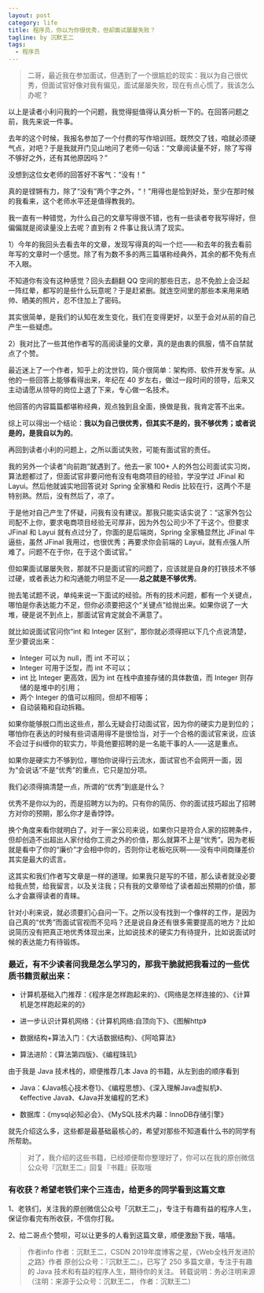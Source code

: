 ```yaml
---
layout: post
category: life
title: 程序员，你以为你很优秀，但却面试屡屡失败？
tagline: by 沉默王二
tags: 
  - 程序员
---
```


>二哥，最近我在参加面试，但遇到了一个很尴尬的现实：我以为自己很优秀，但面试官好像对我有偏见，面试屡屡失败，现在有点心慌了，我该怎么办呢？

<!--more-->

以上是读者小利问我的一个问题，我觉得挺值得认真分析一下的。在回答问题之前，我先来说一件事。

去年的这个时候，我报名参加了一个付费的写作培训班。既然交了钱，咱就必须硬气点，对吧？于是我就开门见山地问了老师一句话：“文章阅读量不好，除了写得不够好之外，还有其他原因吗？”

没想到这位女老师的回答好不客气：“没有！”

真的是铿锵有力，除了“没有”两个字之外，“！”用得也是恰到好处，至少在那时候的我看来，这个老师水平还是值得教我的。

我一直有一种错觉，为什么自己的文章写得很不错，也有一些读者夸我写得好，但偏偏就是阅读量没上去呢？直到有 2 件事让我认清了现实。

1）今年的我回头去看去年的文章，发现写得真的叫一个烂——和去年的我去看前年写的文章时一个感觉。除了有为数不多的两三篇堪称经典外，其余的都不免有点不入眼。

不知道你有没有这种感觉？回头去翻翻 QQ 空间的那些日志，总不免脸上会泛起一阵红晕，都写的是些什么玩意呢？于是赶紧删。就连空间里的那些本来用来晒帅、晒美的照片，忍不住加上了密码。

其实很简单，是我们的认知在发生变化，我们在变得更好，以至于会对从前的自己产生一些疑虑。

2）我对比了一些其他作者写的高阅读量的文章，真的是由衷的佩服，情不自禁就点了个赞。

最近迷上了一个作者，知乎上的沈世钧，简介很简单：架构师、软件开发专家。从他的一些回答上能够看得出来，年纪在 40 岁左右，做过一段时间的领导，后来又主动请愿从领导的岗位上退了下来，专心做一名技术。

他回答的内容篇篇都堪称经典，观点独到且全面，换做是我，我肯定答不出来。

综上可以得出一个结论：**我以为自己很优秀，但其实不是的，我不够优秀；或者说是的，是我自以为的**。

再回到读者小利的问题上，之所以面试失败，可能有面试官的责任。

我的另外一个读者“向前跑”就遇到了。他去一家 100+ 人的外包公司面试实习岗，算法题都过了，但面试官非要问他有没有电商项目的经验，学没学过 JFinal 和 Layui。然后他就诚实地回答说对 Spring 全家桶和 Redis 比较在行，这两个不是特别熟。然后，没有然后了，凉了。

于是他对自己产生了怀疑，问我有没有建议。那我只能实话实说了：“这家外包公司配不上你，要求电商项目经验无可厚非，因为外包公司少不了干这个。但要求 JFinal 和 Layui 就有点过分了，你面的是后端岗，Spring 全家桶显然比 JFinal 牛逼些，虽然 JFinal 我用过，也很优秀；再要求你会前端的 Layui，就有点强人所难了。问题不在于你，在于这个面试官。”

但如果面试屡屡失败，那就不只是面试官的问题了，应该就是自身的打铁技术不够过硬，或者表达力和沟通能力明显不足——**总之就是不够优秀**。

抛去笔试题不说，单纯来说一下面试的经验。所有的技术问题，都有一个关键点，哪怕是你表达能力不足，但你必须要把这个“关键点”给抛出来。如果你说了一大堆，硬是说不到点上，那面试官肯定就会不满意了。

就比如说面试官问你“int 和 Integer 区别”，那你就必须得把以下几个点说清楚，至少要说出来：

- Integer 可以为 null，而 int 不可以；
- Integer 可用于泛型，而 int 不可以；
- int 比 Integer 更高效，因为 int 在栈中直接存储的具体数值，而 Integer 则存储的是堆中的引用；
- 两个 Integer 的值可以相同，但却不相等；
- 自动装箱和自动拆箱。

如果你能够脱口而出这些点，那么无疑会打动面试官，因为你的硬实力是到位的；哪怕你在表达的时候有些词语用得不是很恰当，对于一个合格的面试官来说，应该不会过于纠缠你的软实力，毕竟他要招聘的是一名能干事的人——这是重点。

如果你是硬实力不够到位，哪怕你说得行云流水，面试官也不会网开一面，因为“会说话”不是“优秀”的重点，它只是加分项。

我们必须得搞清楚一点，所谓的“优秀”到底是什么？

优秀不是你以为的，而是招聘方以为的。只有你的简历、你的面试技巧超出了招聘方对你的预期，那么你才是香饽饽。

换个角度来看你就明白了。对于一家公司来说，如果你只是符合人家的招聘条件，但却创造不出超出人家付给你工资之外的价值，那么就算不上是“优秀”。因为老板就是看中了你的“廉价”才会相中你的，否则你让老板吃灰啊——没有中间商赚差价其实是最大的谎言。

这其实和我们作者写文章是一样的道理。如果我只是写的不错，那么读者就没必要给我点赞，给我留言，以及关注我；只有我的文章带给了读者超出预期的价值，那么才会赢得读者的青睐。

针对小利来说，就必须要扪心自问一下。之所以没有找到一个像样的工作，是因为自己真的“优秀”而面试官视而不见吗？还是说自身还有很多需要提高的地方？比如说简历没有把真正地优秀体现出来，比如说技术的硬实力有待提升，比如说面试时候的表达能力有待锻炼。

### 最近，有不少读者问我是怎么学习的，那我干脆就把我看过的一些优质书籍贡献出来：

- 计算机基础入门推荐：《程序是怎样跑起来的》、《网络是怎样连接的》、《计算机是怎样跑起来的的》

- 进一步认识计算机网络：《计算机网络:自顶向下》、《图解http》

- 数据结构+算法入门：《大话数据结构》、《阿哈算法》

- 算法进阶：《算法第四版》、《编程珠玑》

由于我是 Java 技术栈的，顺便推荐几本 Java 的书籍，从左到由的顺序看到

- Java：《Java核心技术卷1》、《编程思想》、《深入理解Java虚拟机》、《effective Java》、《Java并发编程的艺术》

- 数据库：《mysql必知必会》、《MySQL技术内幕：InnoDB存储引擎》

就先介绍这么多，这些都是最基础最核心的，希望对那些不知道看什么书的同学有所帮助。

>对了，我介绍的这些书籍，已经顺便帮你整理好了，你可以在我的原创微信公众号『沉默王二』回复『书籍』获取哦

### 有收获？希望老铁们来个三连击，给更多的同学看到这篇文章

1、老铁们，关注我的原创微信公众号「沉默王二」，专注于有趣有益的程序人生，保证你看完有所收获，不信你打我。

2、给二哥点个赞呗，可以让更多的人看到这篇文章，顺便激励下我，嘻嘻。

>作者info
作者：沉默王二，CSDN 2019年度博客之星，《Web全栈开发进阶之路》作者
原创公众号：『沉默王二』，已写了 250 多篇文章，专注于有趣的 Java 技术和有益的程序人生，期待你的关注。
转载说明：务必注明来源（注明：来源于公众号：沉默王二， 作者：沉默王二）